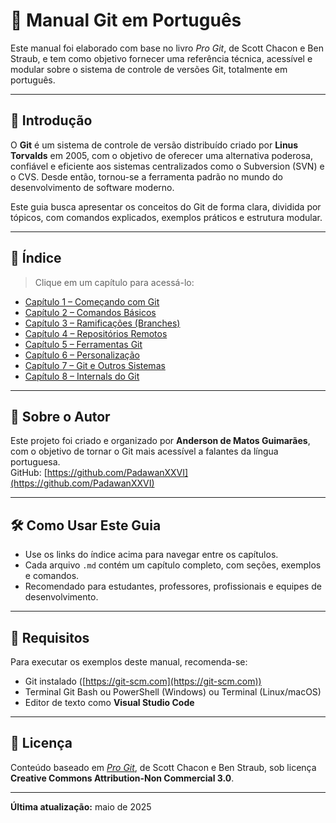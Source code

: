 # 📘 Manual Git em Português

Este manual foi elaborado com base no livro *Pro Git*, de Scott Chacon e Ben Straub, e tem como objetivo fornecer uma referência técnica, acessível e modular sobre o sistema de controle de versões Git, totalmente em português.

---

## 📜 Introdução

O **Git** é um sistema de controle de versão distribuído criado por **Linus Torvalds** em 2005, com o objetivo de oferecer uma alternativa poderosa, confiável e eficiente aos sistemas centralizados como o Subversion (SVN) e o CVS. Desde então, tornou-se a ferramenta padrão no mundo do desenvolvimento de software moderno.

Este guia busca apresentar os conceitos do Git de forma clara, dividida por tópicos, com comandos explicados, exemplos práticos e estrutura modular.

---

## 🧭 Índice

> Clique em um capítulo para acessá-lo:

- [Capítulo 1 – Começando com Git](01_comecando.md)
- [Capítulo 2 – Comandos Básicos](02_comandos_basicos.md)
- [Capítulo 3 – Ramificações (Branches)](03_branches.md)
- [Capítulo 4 – Repositórios Remotos](04_remoto.md)
- [Capítulo 5 – Ferramentas Git](05_ferramentas.md)
- [Capítulo 6 – Personalização](06_personalizacao.md)
- [Capítulo 7 – Git e Outros Sistemas](07_outros_sistemas.md)
- [Capítulo 8 – Internals do Git](08_internals.md)

---

## 👤 Sobre o Autor

Este projeto foi criado e organizado por **Anderson de Matos Guimarães**, com o objetivo de tornar o Git mais acessível a falantes da língua portuguesa.  
GitHub: [https://github.com/PadawanXXVI](https://github.com/PadawanXXVI)

---

## 🛠️ Como Usar Este Guia

- Use os links do índice acima para navegar entre os capítulos.
- Cada arquivo `.md` contém um capítulo completo, com seções, exemplos e comandos.
- Recomendado para estudantes, professores, profissionais e equipes de desenvolvimento.

---

## 🧪 Requisitos

Para executar os exemplos deste manual, recomenda-se:

- Git instalado ([https://git-scm.com](https://git-scm.com))
- Terminal Git Bash ou PowerShell (Windows) ou Terminal (Linux/macOS)
- Editor de texto como **Visual Studio Code**

---

## 📄 Licença

Conteúdo baseado em [*Pro Git*](https://git-scm.com/book/en/v2), de Scott Chacon e Ben Straub, sob licença **Creative Commons Attribution-Non Commercial 3.0**.

---

**Última atualização:** maio de 2025
